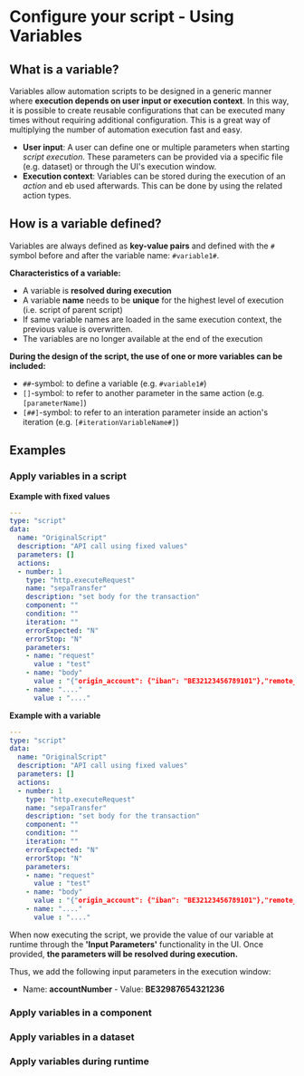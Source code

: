 # Configure your script - Using Variables
## What is a variable?
Variables allow automation scripts to be designed in a generic manner where **execution depends on user input or execution context**. In this way, it is possible to create reusable configurations that can be executed many times without requiring additional configuration. This is a great way of multiplying the number of automation execution fast and easy.

* **User input**: A user can define one or multiple parameters when starting *script execution*. These parameters can be provided via a specific file (e.g. dataset) or through the UI's execution window.
* **Execution context**: Variables can be stored during the execution of an *action* and eb used afterwards. This can be done by using the related action types.

## How is a variable defined?
Variables are always defined as **key-value pairs** and  defined with the `#` symbol before and after the variable name: `#variable1#`.

**Characteristics of a variable:**
  * A variable is **resolved during execution**
  * A variable **name** needs to be **unique** for the highest level of execution (i.e. script of parent script)
  * If same variable names are loaded in the same execution context, the previous value is overwritten. 
  * The variables are no longer available at the end of the execution

**During the design of the script, the use of one or more variables can be included:**
  * `##`-symbol: to define a variable (e.g. `#variable1#`)
  * `[]`-symbol: to refer to another parameter in the same action (e.g. `[parameterName]`)
  * `[##]`-symbol: to refer to an interation parameter inside an action's iteration (e.g. `[#iterationVariableName#]`)



## Examples
### Apply variables in a script

**Example with fixed values**
```yaml
---
type: "script"
data:
  name: "OriginalScript"
  description: "API call using fixed values"
  parameters: []
  actions:
  - number: 1
    type: "http.executeRequest"
    name: "sepaTransfer"
    description: "set body for the transaction"
    component: ""
    condition: ""
    iteration: ""
    errorExpected: "N"
    errorStop: "N"
    parameters:
    - name: "request"
      value : "test"
    - name: "body"
      value : "{"origin_account": {"iban": "BE32123456789101"},"remote_account": {"iban": "BE32987654321236"}}"
    - name: "...."
      value : "...."
```
**Example with a variable**
```yaml
---
type: "script"
data:
  name: "OriginalScript"
  description: "API call using fixed values"
  parameters: []
  actions:
  - number: 1
    type: "http.executeRequest"
    name: "sepaTransfer"
    description: "set body for the transaction"
    component: ""
    condition: ""
    iteration: ""
    errorExpected: "N"
    errorStop: "N"
    parameters:
    - name: "request"
      value : "test"
    - name: "body"
      value : "{"origin_account": {"iban": "BE32123456789101"},"remote_account": {"iban": "#accountNumber#"}}"
    - name: "...."
      value : "...."
```

When now executing the script, we provide the value of our variable at runtime through the **'Input Parameters'** functionality in the UI. Once provided, **the parameters will be resolved during execution.**

Thus, we add the following input parameters in the execution window:
  * Name: **accountNumber** - Value: **BE32987654321236**

### Apply variables in a component


### Apply variables in a dataset
### Apply variables during runtime
